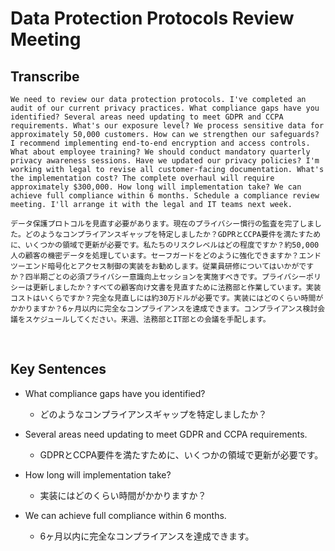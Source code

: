 # Data Protection Protocols Review Meeting

## Transcribe
```
We need to review our data protection protocols. I've completed an audit of our current privacy practices. What compliance gaps have you identified? Several areas need updating to meet GDPR and CCPA requirements. What's our exposure level? We process sensitive data for approximately 50,000 customers. How can we strengthen our safeguards? I recommend implementing end-to-end encryption and access controls. What about employee training? We should conduct mandatory quarterly privacy awareness sessions. Have we updated our privacy policies? I'm working with legal to revise all customer-facing documentation. What's the implementation cost? The complete overhaul will require approximately $300,000. How long will implementation take? We can achieve full compliance within 6 months. Schedule a compliance review meeting. I'll arrange it with the legal and IT teams next week.
```
```
データ保護プロトコルを見直す必要があります。現在のプライバシー慣行の監査を完了しました。どのようなコンプライアンスギャップを特定しましたか？GDPRとCCPA要件を満たすために、いくつかの領域で更新が必要です。私たちのリスクレベルはどの程度ですか？約50,000人の顧客の機密データを処理しています。セーフガードをどのように強化できますか？エンドツーエンド暗号化とアクセス制御の実装をお勧めします。従業員研修についてはいかがですか？四半期ごとの必須プライバシー意識向上セッションを実施すべきです。プライバシーポリシーは更新しましたか？すべての顧客向け文書を見直すために法務部と作業しています。実装コストはいくらですか？完全な見直しには約30万ドルが必要です。実装にはどのくらい時間がかかりますか？6ヶ月以内に完全なコンプライアンスを達成できます。コンプライアンス検討会議をスケジュールしてください。来週、法務部とIT部との会議を手配します。
```

<br>

## Key Sentences

- What compliance gaps have you identified? 
    - どのようなコンプライアンスギャップを特定しましたか？
- Several areas need updating to meet GDPR and CCPA requirements.
    - GDPRとCCPA要件を満たすために、いくつかの領域で更新が必要です。

- How long will implementation take? 
    - 実装にはどのくらい時間がかかりますか？
- We can achieve full compliance within 6 months. 
    - 6ヶ月以内に完全なコンプライアンスを達成できます。